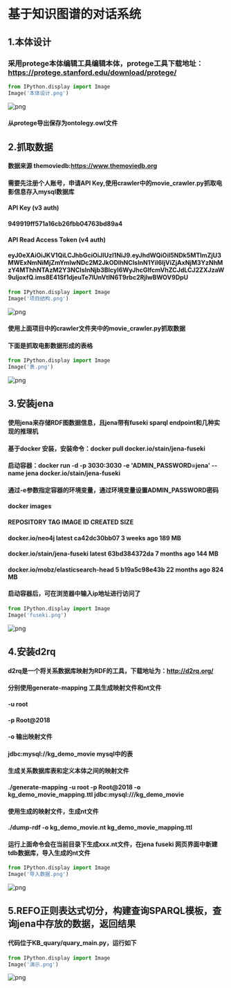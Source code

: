 
# 基于知识图谱的对话系统

## 1.本体设计

### 采用protege本体编辑工具编辑本体，protege工具下载地址：https://protege.stanford.edu/download/protege/


```python
from IPython.display import Image
Image('本体设计.png')
```




![png](output_3_0.png)



#### 从protege导出保存为ontolegy.owl文件

## 2.抓取数据

#### 数据来源 themoviedb:https://www.themoviedb.org
#### 需要先注册个人账号，申请API Key,使用crawler中的movie_crawler.py抓取电影信息存入mysql数据库

#### API Key (v3 auth)
#### 949919ff571a16cb26fbb04763bd89a4

#### API Read Access Token (v4 auth)
#### eyJ0eXAiOiJKV1QiLCJhbGciOiJIUzI1NiJ9.eyJhdWQiOiI5NDk5MTlmZjU3MWExNmNiMjZmYmIwNDc2M2JkODlhNCIsInN1YiI6IjViZjAxNjM3YzNhMzY4MThhNTAzM2Y3NCIsInNjb3BlcyI6WyJhcGlfcmVhZCJdLCJ2ZXJzaW9uIjoxfQ.ims8E41Sf1djeuTe7IUnVtlN6T9rbc2RjlwBWOV9DpU


```python
from IPython.display import Image
Image('项目结构.png')
```




![png](output_7_0.png)



#### 使用上面项目中的crawler文件夹中的movie_crawler.py抓取数据

#### 下面是抓取电影数据形成的表格


```python
from IPython.display import Image
Image('表.png')
```




![png](output_10_0.png)



## 3.安装jena

#### 使用jena来存储RDF图数据信息，且jena带有fuseki sparql endpoint和几种实现的推理机
#### 基于docker 安装，安装命令：docker pull docker.io/stain/jena-fuseki
#### 启动容器：docker run -d -p 3030:3030 -e 'ADMIN_PASSWORD=jena' --name jena docker.io/stain/jena-fuseki
#### 通过-e参数指定容器的环境变量，通过环境变量设置ADMIN_PASSWORD密码

#### docker images
#### REPOSITORY                          TAG                 IMAGE ID            CREATED             SIZE
#### docker.io/neo4j                     latest              ca42dc30bb07        3 weeks ago         189 MB
#### docker.io/stain/jena-fuseki         latest              63bd384372da        7 months ago        144 MB
#### docker.io/mobz/elasticsearch-head   5                   b19a5c98e43b        22 months ago       824 MB

#### 启动容器后，可在浏览器中输入ip地址进行访问了


```python
from IPython.display import Image
Image('fuseki.png')
```




![png](output_14_0.png)



## 4.安装d2rq

#### d2rq是一个将关系数据库映射为RDF的工具，下载地址为：http://d2rq.org/
#### 分别使用generate-mapping 工具生成映射文件和nt文件

#### -u root
#### -p Root@2018
#### -o 输出映射文件
#### jdbc:mysql://kg_demo_movie mysql中的表
#### 生成关系数据库表和定义本体之间的映射文件
#### ./generate-mapping -u root -p Root@2018 -o kg_demo_movie_mapping.ttl jdbc:mysql:///kg_demo_movie
#### 使用生成的映射文件，生成nt文件
#### ./dump-rdf -o kg_demo_movie.nt kg_demo_movie_mapping.ttl

#### 运行上面命令会在当前目录下生成xxx.nt文件，在jena fuseki 网页界面中新建tdb数据库，导入生成的nt文件


```python
from IPython.display import Image
Image('导入数据.png')
```




![png](output_19_0.png)



## 5.REFO正则表达式切分，构建查询SPARQL模板，查询jena中存放的数据，返回结果

#### 代码位于KB_quary/quary_main.py，运行如下


```python
from IPython.display import Image
Image('演示.png')
```




![png](output_22_0.png)


